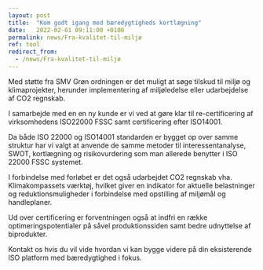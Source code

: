 ```yaml
---
layout: post
title:  "Kom godt igang med bæredygtigheds kortlægning"
date:   2022-02-01 09:11:00 +0100
permalink: news/Fra-kvalitet-til-miljø
ref: tool
redirect_from:
  - /news/Fra-kvalitet-til-miljø
---
```


Med støtte fra SMV Grøn ordningen er det muligt at søge tilskud til miljø og klimaprojekter, herunder implementering af miljøledelse eller udarbejdelse af CO2 regnskab. 

I samarbejde med en en ny kunde er vi ved at gøre klar til re-certificering af virksomhedens ISO22000 FSSC samt certificering efter ISO14001.  

Da både ISO 22000 og ISO14001 standarden er bygget op over samme struktur har vi valgt at anvende de samme metoder til interessentanalyse, SWOT, kortlægning og risikovurdering som man allerede benytter i ISO 22000 FSSC systemet. 

I forbindelse med forløbet er det også udarbejdet CO2 regnskab vha. Klimakompassets værktøj, hvilket giver en indikator for aktuelle belastninger og reduktionsmuligheder i forbindelse med opstilling af miljømål og handleplaner. 

Ud over certificering er forventningen også at indfri en række optimeringspotentialer på såvel produktionssiden samt bedre udnyttelse af biprodukter. 

Kontakt os hvis du vil vide hvordan vi kan bygge videre på din eksisterende ISO platform med bæredygtighed i fokus. 
